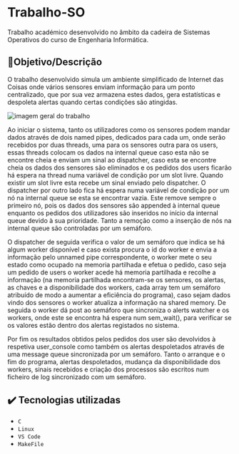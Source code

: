 # Trabalho-SO
Trabalho académico desenvolvido no âmbito da cadeira de Sistemas Operativos do curso de Engenharia Informática.

## 🎯Objetivo/Descrição
O	 trabalho desenvolvido simula	um	ambiente	simplificado	de	 Internet	das	Coisas	onde	vários	 sensores	 enviam	 informação para	 um	 ponto	 centralizado, que	 por	 sua	 vez	armazena	estes	dados,	gera	estatísticas	e	despoleta	alertas	quando	certas	condições	são	atingidas.	

![imagem geral do trabalho](https://github.com/Simao-Correia-Santos/Trabalho-SO/assets/138619513/4c34cfb2-15f1-4933-ab97-1c900cd80889)


Ao iniciar o sistema, tanto os utilizadores como os sensores podem mandar dados através de dois named pipes, dedicados para cada um, onde serão recebidos por duas
threads, uma para os sensores outra para os users, essas threads colocam os dados na internal queue caso esta não se encontre cheia e enviam um sinal ao dispatcher, caso esta se encontre cheia os dados dos sensores são eliminados e os pedidos dos users ficarão há espera na thread numa variável de condição por um slot livre. Quando existir um slot livre esta recebe um sinal enviado pelo dispatcher. O dispatcher por outro lado fica há espera numa variável de condição por um nó na internal queue se esta se encontrar vazia. Este remove sempre o primeiro nó, pois os dados dos sensores são appended à internal queue enquanto os pedidos dos utilizadores são inseridos no início da internal queue devido à sua prioridade. Tanto a remoção como a inserção de nós na internal queue são controladas por um semáforo.

O dispatcher de seguida verifica o valor de um semáforo que indica se há algum worker disponível e caso exista procura o id do worker e envia a informação pelo
unnamed pipe correspondente, o worker mete o seu estado como ocupado na memoria partilhada e efetua o pedido, caso seja um pedido de users o worker acede há memoria
partilhada e recolhe a informação (na memoria partilhada encontram-se os sensores, os alertas, as chaves e a disponibilidade dos workers, cada array tem um semáforo atribuído de modo a aumentar a eficiência do programa), caso sejam dados vindo dos sensores o worker atualiza a informação na shared memory. De seguida o worker dá post ao semáforo que sincroniza o alerts watcher e os workers, onde este se encontra há espera num sem_wait(), para verificar se os valores estão dentro dos alertas registados no sistema.

Por fim os resultados obtidos pelos pedidos dos user são devolvidos à respetiva user_console como também os alertas despoletados através de uma message queue sincronizada por um semáforo. Tanto o arranque e o fim do programa, alertas despoletados, mudança da disponibilidade dos workers, sinais recebidos e criação dos processos são escritos num ficheiro de log sincronizado com um semáforo.


## ✔️ Tecnologias utilizadas

- ``C``
- ``Linux``
- ``VS Code``
- ``MakeFile``


